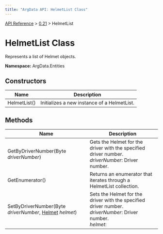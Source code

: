 ```yaml
---
title: "ArgData API: HelmetList Class"
---
```


[API Reference](/argdata/api/) &gt; [0.21](/argdata/api/0.21/) &gt; HelmetList

# HelmetList Class

Represents a list of Helmet objects.

**Namespace:** ArgData.Entities

## Constructors

<table class="table table-bordered table-striped ">
<thead>
  <tr>
    <th>Name</th>
    <th>Description</th>
  </tr>
</thead>
<tbody>
  <tr>
    <td>HelmetList()</td>
    <td>Initializes a new instance of a HelmetList.</td>
  </tr>
</tbody>
</table>


## Methods

<table class="table table-bordered table-striped ">
<thead>
  <tr>
    <th>Name</th>
    <th>Description</th>
  </tr>
</thead>
<tbody>
  <tr>
    <td>GetByDriverNumber(Byte <em>driverNumber</em>)</td>
    <td>Gets the Helmet for the driver with the specified driver number.<br /><em>driverNumber</em>: Driver number.<br /></td>
  </tr>
  <tr>
    <td>GetEnumerator()</td>
    <td>Returns an enumerator that iterates through a HelmetList collection.</td>
  </tr>
  <tr>
    <td>SetByDriverNumber(Byte <em>driverNumber</em>, <a href="/argdata/api/0.21/helmet/">Helmet</a> <em>helmet</em>)</td>
    <td>Sets the Helmet for the driver with the specified driver number.<br /><em>driverNumber</em>: Driver number.<br /><em>helmet</em>: <br /></td>
  </tr>
</tbody>
</table>


